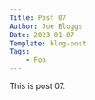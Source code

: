 ```yaml
---
Title: Post 07
Author: Joe Bloggs
Date: 2023-01-07
Template: blog-post
Tags:
    - Foo
---
```


This is post 07.

